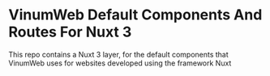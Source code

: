 # VinumWeb Default Components And Routes For Nuxt 3
This repo contains a Nuxt 3 layer, for the default components that VinumWeb uses for websites developed using the framework Nuxt
